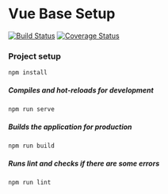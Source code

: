 # Vue Base Setup
[![Build Status](https://travis-ci.org/uzh/marugoto-frontend.svg?branch=master)](https://travis-ci.org/uzh/marugoto-frontend)
[![Coverage Status](https://coveralls.io/repos/github/uzh/marugoto-frontend/badge.svg)](https://coveralls.io/github/uzh/marugoto-frontend)

### Project setup
```
npm install
```

##### Compiles and hot-reloads for development
```
npm run serve
```

##### Builds the application for production
```
npm run build
```

##### Runs lint and checks if there are some errors
```
npm run lint
```

